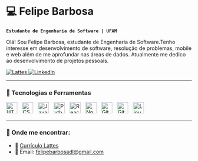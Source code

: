 # 💻 Felipe Barbosa

**`Estudante de Engenharia de Software | UFAM`**

Olá! Sou Felipe Barbosa, estudante de Engenharia de Software.Tenho interesse em desenvolvimento de software, resolução de problemas, mobile e web além de me aprofundar nas áreas de dados.
Atualmente me dedico ao desenvolvimento de projetos pessoais.

<p align="left">
    <a href="http://lattes.cnpq.br/0413879128814000">
        <img 
            alt="Lattes" 
            title="Acesse meu currículo Lattes" 
            src="https://img.shields.io/badge/Lattes-0413879128814000-blue?style=for-the-badge&logo=lattes&logoColor=white"
        />
    </a>
    <a href="https://www.linkedin.com/in/felipebarbosadelima/">
        <img 
            alt="LinkedIn" 
            title="Me adicione no LinkedIn" 
            src="https://img.shields.io/badge/LinkedIn-Conectar-0A66C2?style=for-the-badge&logo=linkedin&logoColor=white"
        />
    </a>
</p>


---

### 🚀 Tecnologias e Ferramentas

<img 
    align="left" 
    alt="HTML5" 
    title="HTML5" 
    width="30px" 
    style="padding-right: 10px;" 
    src="https://cdn.jsdelivr.net/gh/devicons/devicon/icons/html5/html5-original.svg" 
/>
<img 
    align="left" 
    alt="CSS3" 
    title="CSS3" 
    width="30px" 
    style="padding-right: 10px;" 
    src="https://cdn.jsdelivr.net/gh/devicons/devicon/icons/css3/css3-original.svg" 
/>
<img 
    align="left" 
    alt="JavaScript" 
    title="JavaScript" 
    width="30px" 
    style="padding-right: 10px;" 
    src="https://cdn.jsdelivr.net/gh/devicons/devicon/icons/javascript/javascript-original.svg" 
/>
<img 
    align="left" 
    alt="Python" 
    title="Python" 
    width="30px" 
    style="padding-right: 10px;" 
    src="https://cdn.jsdelivr.net/gh/devicons/devicon/icons/python/python-original.svg" 
/>
<img 
    align="left" 
    alt="React" 
    title="React" 
    width="30px" 
    style="padding-right: 10px;" 
    src="https://cdn.jsdelivr.net/gh/devicons/devicon/icons/react/react-original.svg" 
/>
<img 
    align="left" 
    alt="Node.js" 
    title="Node.js" 
    width="30px" 
    style="padding-right: 10px;" 
    src="https://cdn.jsdelivr.net/gh/devicons/devicon/icons/nodejs/nodejs-original.svg" 
/>
<img 
    align="left" 
    alt="Git" 
    title="Git" 
    width="30px" 
    style="padding-right: 10px;" 
    src="https://cdn.jsdelivr.net/gh/devicons/devicon/icons/git/git-original.svg" 
/>
<img 
    align="left" 
    alt="GitHub" 
    title="GitHub" 
    width="30px" 
    style="padding-right: 10px;" 
    src="https://cdn.jsdelivr.net/gh/devicons/devicon/icons/github/github-original.svg" 
/>
<img 
    align="left" 
    alt="Linux" 
    title="Linux" 
    width="30px" 
    style="padding-right: 10px;" 
    src="https://cdn.jsdelivr.net/gh/devicons/devicon/icons/linux/linux-original.svg" 
/>

<br/>
<br/>

---

### 🔗 Onde me encontrar:
- 💼 [Currículo Lattes](http://lattes.cnpq.br/0413879128814000)
- 📧 Email: felipebarbosadl@gmail.com
